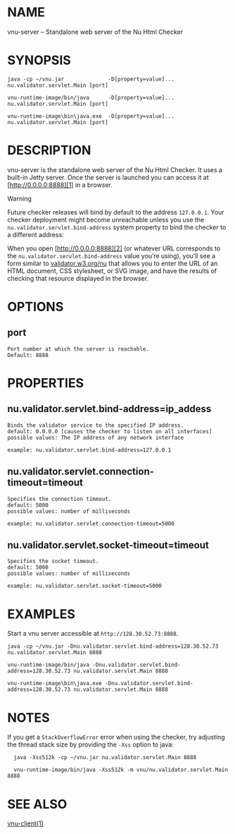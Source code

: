 # NAME

vnu-server – Standalone web server of the Nu Html Checker

# SYNOPSIS

`java -cp ~/vnu.jar              -D[property=value]... nu.validator.servlet.Main [port]`

`vnu-runtime-image/bin/java      -D[property=value]... nu.validator.servlet.Main [port]`

`vnu-runtime-image\bin\java.exe  -D[property=value]... nu.validator.servlet.Main [port]`

# DESCRIPTION

vnu-server is the standalone web server of the Nu Html Checker. It uses a
built-in Jetty server. Once the server is launched you can access it at
[http://0.0.0.0:8888][1] in a browser.

   [1]: http://0.0.0.0:8888

> [!WARNING]
> Future checker releases will bind by default to the address `127.0.0.1`.
Your checker deployment might become unreachable unless you use the
`nu.validator.servlet.bind-address` system property to bind the checker to
a different address:

When you open [http://0.0.0.0:8888][2] (or whatever URL corresponds to the
`nu.validator.servlet.bind-address` value you’re using), you’ll see a form
similar to [validator.w3.org/nu][3] that allows you to enter the URL of an
HTML document, CSS stylesheet, or SVG image, and have the results of
checking that resource displayed in the browser.

   [2]: http://0.0.0.0:8888
   [3]: https://validator.w3.org/nu/

# OPTIONS

## port

    Port number at which the server is reachable.
    Default: 8888

# PROPERTIES

## nu.validator.servlet.bind-address=ip_addess

    Binds the validator service to the specified IP address.
    default: 0.0.0.0 [causes the checker to listen on all interfaces]
    possible values: The IP address of any network interface

    example: nu.validator.servlet.bind-address=127.0.0.1

## nu.validator.servlet.connection-timeout=timeout

    Specifies the connection timeout.
    default: 5000
    possible values: number of milliseconds

    example: nu.validator.servlet.connection-timeout=5000

## nu.validator.servlet.socket-timeout=timeout

    Specifies the socket timeout.
    default: 5000
    possible values: number of milliseconds

    example: nu.validator.servlet.socket-timeout=5000

# EXAMPLES

Start a vnu server accessible at `http://128.30.52.73:8888`.

    java -cp ~/vnu.jar -Dnu.validator.servlet.bind-address=128.30.52.73 nu.validator.servlet.Main 8888

    vnu-runtime-image/bin/java -Dnu.validator.servlet.bind-address=128.30.52.73 nu.validator.servlet.Main 8888

    vnu-runtime-image\bin\java.exe -Dnu.validator.servlet.bind-address=128.30.52.73 nu.validator.servlet.Main 8888

# NOTES

If you get a `StackOverflowError` error when using the checker, try adjusting
the thread stack size by providing the `-Xss` option to java:

      java -Xss512k -cp ~/vnu.jar nu.validator.servlet.Main 8888

      vnu-runtime-image/bin/java -Xss512k -m vnu/nu.validator.servlet.Main 8888

# SEE ALSO

[vnu-client(1)](vnu-client.1.md)
